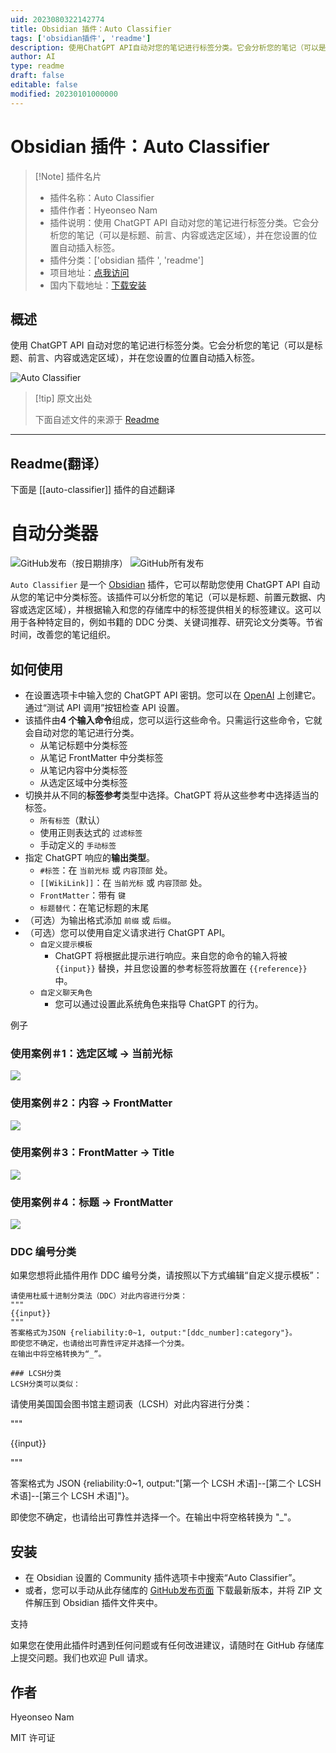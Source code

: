 ```yaml
---
uid: 2023080322142774
title: Obsidian 插件：Auto Classifier
tags: ['obsidian插件', 'readme']
description: 使用ChatGPT API自动对您的笔记进行标签分类。它会分析您的笔记（可以是标题、前言、内容或选定区域），并在您设置的位置自动插入标签。
author: AI
type: readme
draft: false
editable: false
modified: 20230101000000
---
```


# Obsidian 插件：Auto Classifier

> [!Note] 插件名片
> - 插件名称：Auto Classifier
> - 插件作者：Hyeonseo Nam
> - 插件说明：使用 ChatGPT API 自动对您的笔记进行标签分类。它会分析您的笔记（可以是标题、前言、内容或选定区域），并在您设置的位置自动插入标签。
> - 插件分类：['obsidian 插件 ', 'readme']
> - 项目地址：[点我访问](https://github.com/HyeonseoNam/auto-classifier)
> - 国内下载地址：[下载安装](https://pkmer.cn/products/plugin/pluginMarket/?auto-classifier)

## 概述

使用 ChatGPT API 自动对您的笔记进行标签分类。它会分析您的笔记（可以是标题、前言、内容或选定区域），并在您设置的位置自动插入标签。

![Auto Classifier](https://cdn.pkmer.cn/covers/auto-classifier_new.gif!pkmer)

> [!tip] 原文出处
>
>下面自述文件的来源于 [Readme](https://ghproxy.net/https://raw.githubusercontent.com/HyeonseoNam/auto-classifier/main/README.md)

---

## Readme(翻译）

下面是 [[auto-classifier]] 插件的自述翻译

# 自动分类器

![GitHub发布（按日期排序）](https://img.shields.io/github/v/release/HyeonseoNam/auto-classifier?style=for-the-badge) ![GitHub所有发布](https://img.shields.io/github/downloads/HyeonseoNam/auto-classifier/total?style=for-the-badge)

`Auto Classifier` 是一个 [Obsidian](https://obsidian.md/) 插件，它可以帮助您使用 ChatGPT API 自动从您的笔记中分类标签。该插件可以分析您的笔记（可以是标题、前置元数据、内容或选定区域），并根据输入和您的存储库中的标签提供相关的标签建议。这可以用于各种特定目的，例如书籍的 DDC 分类、关键词推荐、研究论文分类等。节省时间，改善您的笔记组织。

## 如何使用

- 在设置选项卡中输入您的 ChatGPT API 密钥。您可以在 [OpenAI](https://platform.openai.com/account/api-keys) 上创建它。通过“测试 API 调用”按钮检查 API 设置。
- 该插件由**4 个输入命令**组成，您可以运行这些命令。只需运行这些命令，它就会自动对您的笔记进行分类。
  - 从笔记标题中分类标签
  - 从笔记 FrontMatter 中分类标签
  - 从笔记内容中分类标签
  - 从选定区域中分类标签
- 切换并从不同的**标签参考**类型中选择。ChatGPT 将从这些参考中选择适当的标签。
  - `所有标签`（默认）
  - 使用正则表达式的 `过滤标签`
  - 手动定义的 `手动标签`
- 指定 ChatGPT 响应的**输出类型**。
  - `#标签`：在 `当前光标` 或 `内容顶部` 处。
  - `[[WikiLink]]`：在 `当前光标` 或 `内容顶部` 处。
  - `FrontMatter`：带有 `键`
  - `标题替代`：在笔记标题的末尾
- （可选）为输出格式添加 `前缀` 或 `后缀`。
- （可选）您可以使用自定义请求进行 ChatGPT API。
  - `自定义提示模板`
    - ChatGPT 将根据此提示进行响应。来自您的命令的输入将被 `{{input}}` 替换，并且您设置的参考标签将放置在 `{{reference}}` 中。
  - `自定义聊天角色`
    - 您可以通过设置此系统角色来指导 ChatGPT 的行为。

例子

### 使用案例＃1：**选定区域** &rightarrow; **当前光标**

![](img/selected_to_cursor.gif)

### 使用案例＃2：**内容** &rightarrow; **FrontMatter**

![](img/content_to_frontmatter.gif)

### 使用案例＃3：**FrontMatter** &rightarrow; **Title**

![](img/frontmatter_to_totle.gif)

### 使用案例＃4：**标题** &rightarrow; **FrontMatter**

![](img/title_to_frontmatter.gif)

### DDC 编号分类

如果您想将此插件用作 DDC 编号分类，请按照以下方式编辑“自定义提示模板”：

```
请使用杜威十进制分类法（DDC）对此内容进行分类：
"""
{{input}}
"""
答案格式为JSON {reliability:0~1, output:"[ddc_number]:category"}。
即使您不确定，也请给出可靠性评定并选择一个分类。
在输出中将空格转换为“_”。

### LCSH分类
LCSH分类可以类似：
```

请使用美国国会图书馆主题词表（LCSH）对此内容进行分类：

"""

{{input}}

"""

答案格式为 JSON {reliability:0~1, output:"[第一个 LCSH 术语]--[第二个 LCSH 术语]--[第三个 LCSH 术语]"}。

即使您不确定，也请给出可靠性并选择一个。在输出中将空格转换为 "_"。

## 安装

- 在 Obsidian 设置的 Community 插件选项卡中搜索“Auto Classifier”。
- 或者，您可以手动从此存储库的 [GitHub发布页面](https://github.com/hyeonseonam/auto-tagger/releases) 下载最新版本，并将 ZIP 文件解压到 Obsidian 插件文件夹中。

支持

如果您在使用此插件时遇到任何问题或有任何改进建议，请随时在 GitHub 存储库上提交问题。我们也欢迎 Pull 请求。

## 作者

Hyeonseo Nam

MIT 许可证
